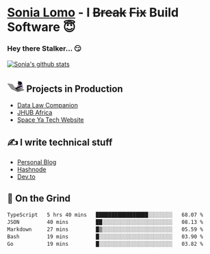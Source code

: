 # [Sonia Lomo](https://sonylomo.github.io/) - I ~~Break~~ ~~Fix~~ Build Software 😇
### Hey there Stalker... 😏 

<a href="https://github.com/sonylomo/github-readme-stats">
  <img align="center" src="https://media.giphy.com/media/lU05nFSW6Y2A/giphy.gif" alt="Sonia's github stats" />
</a>

## <img src="assets/devcat.gif" width="40"> Projects in Production
- [Data Law Companion](https://datalawcompanion.org/)
- [JHUB Africa](https://jhubafrica.com/)
- [Space Ya Tech Website](https://www.spaceyatech.com/)

## ✍️ I write technical stuff
- [Personal Blog](https://sonylomo-github-io.vercel.app/blog)
- [Hashnode](https://sonylomo.hashnode.dev/)
- [Dev.to](https://dev.to/sonylomo)

## 🤡 On the Grind
<!--START_SECTION:waka-->

```txt
TypeScript   5 hrs 40 mins   █████████████████░░░░░░░░   68.07 %
JSON         40 mins         ██░░░░░░░░░░░░░░░░░░░░░░░   08.13 %
Markdown     27 mins         █▒░░░░░░░░░░░░░░░░░░░░░░░   05.59 %
Bash         19 mins         █░░░░░░░░░░░░░░░░░░░░░░░░   03.90 %
Go           19 mins         █░░░░░░░░░░░░░░░░░░░░░░░░   03.82 %
```

<!--END_SECTION:waka-->
